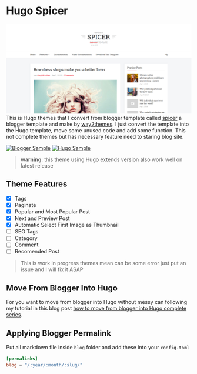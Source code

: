 # Hugo Spicer 

![home page spicer](/static/capture/home.png)
This is Hugo themes that I convert from blogger template called  [spicer][0] a blogger template and make by [way2themes][1]. I just convert the template into the Hugo template, move some unused code and add some function. This not complete themes but has necessary feature need to staring blog site.

[![Blogger Sample](https://dabuttonfactory.com/button.png?t=VIEW+BLOGGER&f=Roboto-Bold&ts=12&tc=fff&hp=20&vp=12&c=2&bgt=unicolored&bgc=f90)][3] [![Hugo Sample](https://dabuttonfactory.com/button.png?t=VIEW+HUGO&f=Roboto-Bold&ts=12&tc=fff&hp=20&vp=12&c=2&bgt=unicolored&bgc=0ff)][4]

> **warning**: this theme using Hugo extends version also work well on latest release

## Theme Features

- [x] Tags 
- [x] Paginate
- [x] Popular and Most Popular Post
- [x] Next and Preview Post 
- [x] Automatic Select First Image as Thumbnail
- [ ] SEO Tags
- [ ] Category
- [ ] Comment 
- [ ] Recomended Post

> This is work in progress themes mean can be some error just put an issue and I will fix it ASAP

## Move From Blogger Into Hugo

For you want to move from blogger into Hugo without messy can following my tutorial in
this blog post [how to move from blogger into Hugo complete series][2].

## Applying Blogger Permalink
Put all markdown file inside `blog` folder and add these into your `config.toml`

```toml
[permalinks] 
blog = "/:year/:month/:slug/"
```

[0]: https://gumroad.com/l/spicerpremium
[1]: https://www.way2themes.com/
[2]: https://kangmicin.com/2018/09/14/langkah-pindah-blogger-hugo/
[4]: http://kangmicin.netlify.com/
[3]: http://hugosample.blogspot.com/
